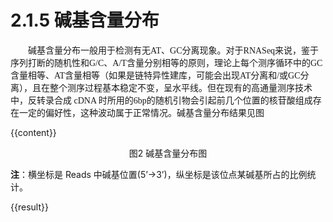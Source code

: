 # 2.1.5 碱基含量分布

<font face="微软雅黑" >&emsp;&emsp;碱基含量分布一般用于检测有无AT、GC分离现象。对于RNASeq来说，鉴于序列打断的随机性和G/C、A/T含量分别相等的原则，理论上每个测序循环中的GC含量相等、AT含量相等（如果是链特异性建库，可能会出现AT分离和/或GC分离），且在整个测序过程基本稳定不变，呈水平线。但在现有的高通量测序技术中，反转录合成 cDNA 时所用的6bp的随机引物会引起前几个位置的核苷酸组成存在一定的偏好性，这种波动属于正常情况。碱基含量分布结果见图</font><br />


{{content}}
<center>图2 碱基含量分布图</center>

**注**：横坐标是 Reads 中碱基位置(5’->3’)，纵坐标是该位点某碱基所占的比例统计。

{{result}}